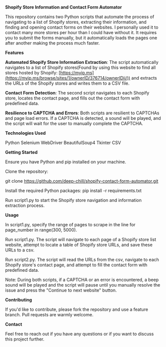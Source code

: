 **Shopify Store Information and Contact Form Automator**

This repository contains two Python scripts that automate the process of navigating to a list of Shopify stores, extracting their information, and finding and opening contact forms on their websites. I personally used it to contact many more stores per hour than I could have without it. It requires you to submit the forms manually, but it automatically loads the pages one after another making the process much faster. 

**Features**

**Automated Shopify Store Information Extraction**: The  script automatically navigates to a list of Shopify stores(Found by using this website to find all stores hosted by Shopify: [https://myip.ms](https://myip.ms/browse/sites/1/ownerID/376714/ownerIDii/)) and extracts the URLs of the Shopify stores and writes them to a CSV file.

**Contact Form Detection**: The second script navigates to each Shopify store, locates the contact page, and fills out the contact form with predefined data.

**Resilience to CAPTCHA and Errors**: Both scripts are resilient to CAPTCHAs and page load errors. If a CAPTCHA is detected, a sound will be played, and the script will wait for the user to manually complete the CAPTCHA.

**Technologies Used**

Python
Selenium WebDriver
BeautifulSoup4
Tkinter
CSV

**Getting Started**

Ensure you have Python and pip installed on your machine.

Clone the repository:

git clone https://github.com/deep-chill/shopify-contact-form-automator.git

Install the required Python packages:
pip install -r requirements.txt

Run script1.py to start the Shopify store navigation and information extraction process.

**Usage**

In script1.py, specify the range of pages to scrape in the line for page_number in range(300, 5000).

Run script1.py. The script will navigate to each page of a Shopify store list website, attempt to locate a table of Shopify store URLs, and save these URLs to a csv.

Run script2.py. The script will read the URLs from the csv, navigate to each Shopify store's contact page, and attempt to fill the contact form with predefined data.

Note: During both scripts, if a CAPTCHA or an error is encountered, a beep sound will be played and the script will pause until you manually resolve the issue and press the "Continue to next website" button.

**Contributing**

If you'd like to contribute, please fork the repository and use a feature branch. Pull requests are warmly welcome.

**Contact**

Feel free to reach out if you have any questions or if you want to discuss this project further.

